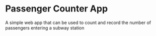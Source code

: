 # Passenger Counter App
 A simple web app that can be used to count and record the number of passengers entering a subway station

